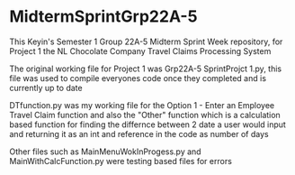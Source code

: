 # MidtermSprintGrp22A-5
This Keyin's Semester 1 Group 22A-5 Midterm Sprint Week repository, for Project 1 the NL Chocolate Company Travel Claims Processing System

The original working file for Project 1 was Grp22A-5 SprintProjct 1.py, this file was used to compile everyones code once they completed and is currently up to date

DTfunction.py was my working file for the Option 1 - Enter an Employee Travel Claim function and also the "Other" function which is a calculation based function for finding the differnce between 2 date a user would input and returning it as an int and reference in the code as number of days

Other files such as MainMenuWokInProgess.py and MainWithCalcFunction.py were testing based files for errors

